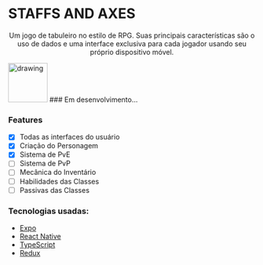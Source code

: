 # STAFFS AND AXES

<p align="center">
  Um jogo de tabuleiro no estilo de RPG. Suas principais características são o uso de
  dados e uma interface exclusiva para cada jogador usando seu próprio dispositivo móvel.
</p>

<img src="./assets/wrench.jpg" alt="drawing" width="80" height="80" />
### Em desenvolvimento... 

### Features

- [x] Todas as interfaces do usuário
- [x] Criação do Personagem
- [x] Sistema de PvE
- [ ] Sistema de PvP
- [ ] Mecânica do Inventário
- [ ] Habilidades das Classes
- [ ] Passivas das Classes

### Tecnologias usadas:

- [Expo](https://expo.io/)
- [React Native](https://reactnative.dev/)
- [TypeScript](https://www.typescriptlang.org/)
- [Redux](https://redux.js.org/)
